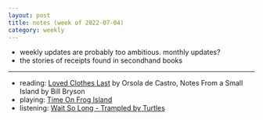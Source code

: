 ```yaml
---
layout: post
title: notes (week of 2022-07-04)
category: weekly
---
```


- weekly updates are probably too ambitious. monthly updates?
- the stories of receipts found in secondhand books

***
- reading: [Loved Clothes Last](https://www.goodreads.com/book/show/54367214-loved-clothes-last) by Orsola de Castro, Notes From a Small Island by Bill Bryson
- playing: [Time On Frog Island](https://www.nintendo.com/store/products/time-on-frog-island-switch/)
- listening: [Wait So Long - Trampled by Turtles](https://open.spotify.com/track/1QesQ27kCWYTYuXJi8SApS?si=2baace32a4e344ee)